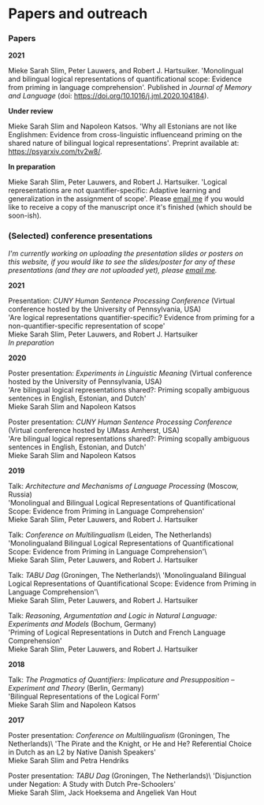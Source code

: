 Papers and outreach
===================

### Papers
**2021** 

Mieke Sarah Slim, Peter Lauwers, and Robert J. Hartsuiker. 'Monolingual and bilingual logical representations of quantificational scope: Evidence from priming in
language comprehension'. Published in _Journal of Memory and Language_ (doi: <https://doi.org/10.1016/j.jml.2020.104184>).

**Under review** 

Mieke Sarah Slim and Napoleon Katsos. 'Why all Estonians are not like Englishmen: Evidence from cross-linguistic influenceand priming on the shared nature of bilingual logical representations'. Preprint available at: <https://psyarxiv.com/tv2w8/>.

**In preparation**

Mieke Sarah Slim, Peter Lauwers, and Robert J. Hartsuiker. 'Logical representations are not quantifier-specific: Adaptive learning and generalization in the assignment of scope'. Please [email me](mailto:mieke.slim@ugent.be) if you would like to receive a copy of the manuscript once it's finished (which should be soon-ish). 

### (Selected) conference presentations

*I'm currently working on uploading the presentation slides or posters on this website, if you would like to see the slides/poster for any of these presentations (and they are not uploaded yet), please [email me](mailto:mieke.slim@ugent.be).*

**2021** 

Presentation: _CUNY Human Sentence Processing Conference_ (Virtual conference hosted by the University of Pennsylvania, USA)\
'Are logical representations quantifier-specific? Evidence from priming for a non-quantifier-specific representation of scope'\
Mieke Sarah Slim, Peter Lauwers, and Robert J. Hartsuiker\
_In preparation_

**2020** 

Poster presentation: _Experiments in Linguistic Meaning_ (Virtual conference hosted by the University of Pennsylvania, USA)\
'Are bilingual logical representations shared?: Priming scopally ambiguous sentences in English, Estonian, and Dutch'\
Mieke Sarah Slim and Napoleon Katsos

Poster presentation: _CUNY Human Sentence Processing Conference_ (Virtual conference hosted by UMass Amherst, USA)\
'Are bilingual logical representations shared?: Priming scopally ambiguous sentences in English, Estonian, and Dutch'\
Mieke Sarah Slim and Napoleon Katsos

**2019**

Talk: _Architecture and Mechanisms of Language Processing_ (Moscow, Russia)\
'Monolingual and Bilingual Logical Representations of Quantificational Scope: Evidence from Priming in Language Comprehension'\
Mieke Sarah Slim, Peter Lauwers, and Robert J. Hartsuiker

Talk: _Conference on Multilingualism_ (Leiden, The Netherlands)\
'Monolingualand Bilingual Logical Representations of Quantificational Scope: Evidence from Priming in Language Comprehension'\  
Mieke Sarah Slim, Peter Lauwers, and Robert J. Hartsuiker

Talk: _TABU Dag_ (Groningen, The Netherlands)\ 
'Monolingualand Bilingual Logical Representations of Quantificational Scope: Evidence from Priming in Language Comprehension'\  
Mieke Sarah Slim, Peter Lauwers, and Robert J. Hartsuiker

Talk: _Reasoning, Argumentation and Logic in Natural Language: Experiments and Models_ (Bochum, Germany)\
'Priming of Logical Representations in Dutch and French Language Comprehension'\
Mieke Sarah Slim, Peter Lauwers, and Robert J. Hartsuiker

**2018**

Talk: _The Pragmatics of Quantifiers: Implicature and Presupposition – Experiment and Theory_ (Berlin, Germany)\
'Bilingual Representations of the Logical Form'\
Mieke Sarah Slim and Napoleon Katsos

**2017**

Poster presentation: _Conference on Multilingualism_ (Groningen, The Netherlands)\ 
'The Pirate and the Knight, or He and He? Referential Choice in Dutch as an L2 by Native Danish Speakers'\
Mieke Sarah Slim and Petra Hendriks
 
Poster presentation: _TABU Dag_ (Groningen, The Netherlands)\ 
'Disjunction under Negation: A Study with Dutch Pre-Schoolers'\
Mieke Sarah Slim, Jack Hoeksema and Angeliek Van Hout
